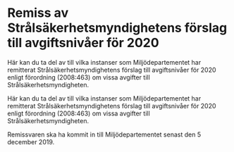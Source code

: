 # Remiss av Strålsäkerhetsmyndighetens förslag till avgiftsnivåer för 2020

Här kan du ta del av till vilka instanser som Miljödepartementet har remitterat Strålsäkerhetsmyndighetens förslag till avgiftsnivåer för 2020 enligt förordning (2008:463) om vissa avgifter till Strålsäkerhetsmyndigheten.

Här kan du ta del av till vilka instanser som Miljödepartementet har remitterat Strålsäkerhetsmyndighetens förslag till avgiftsnivåer för 2020 enligt förordning (2008:463) om vissa avgifter till Strålsäkerhetsmyndigheten.

Remissvaren ska ha kommit in till Miljödepartementet senast den 5 december 2019.
